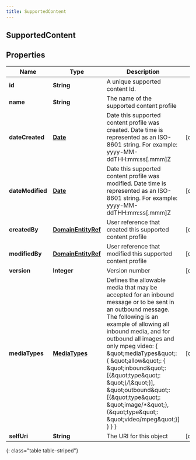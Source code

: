 ```yaml
---
title: SupportedContent
---
```


## SupportedContent

## Properties

| Name             | Type                                                           | Description                                                                                                                                                                                                                                                                                                                                                                                                                                                                      | Notes      |
| ---------------- | -------------------------------------------------------------- | -------------------------------------------------------------------------------------------------------------------------------------------------------------------------------------------------------------------------------------------------------------------------------------------------------------------------------------------------------------------------------------------------------------------------------------------------------------------------------- | ---------- |
| **id**           | <!----><!---->**String**<!---->                                | A unique supported content Id.                                                                                                                                                                                                                                                                                                                                                                                                                                                   |            |
| **name**         | <!----><!---->**String**<!---->                                | The name of the supported content profile                                                                                                                                                                                                                                                                                                                                                                                                                                        |            |
| **dateCreated**  | <!----><!---->[**Date**](Date.md)<!---->                       | Date this supported content profile was created. Date time is represented as an ISO-8601 string. For example: yyyy-MM-ddTHH:mm:ss[.mmm]Z                                                                                                                                                                                                                                                                                                                                         | [optional] |
| **dateModified** | <!----><!---->[**Date**](Date.md)<!---->                       | Date this supported content profile was modified. Date time is represented as an ISO-8601 string. For example: yyyy-MM-ddTHH:mm:ss[.mmm]Z                                                                                                                                                                                                                                                                                                                                        | [optional] |
| **createdBy**    | <!----><!---->[**DomainEntityRef**](DomainEntityRef.md)<!----> | User reference that created this supported content profile                                                                                                                                                                                                                                                                                                                                                                                                                       | [optional] |
| **modifiedBy**   | <!----><!---->[**DomainEntityRef**](DomainEntityRef.md)<!----> | User reference that modified this supported content profile                                                                                                                                                                                                                                                                                                                                                                                                                      | [optional] |
| **version**      | <!----><!---->**Integer**<!---->                               | Version number                                                                                                                                                                                                                                                                                                                                                                                                                                                                   | [optional] |
| **mediaTypes**   | <!----><!---->[**MediaTypes**](MediaTypes.md)<!---->           | Defines the allowable media that may be accepted for an inbound message or to be sent in an outbound message. The following is an example of allowing all inbound media, and for outbound all images and only mpeg video: { \&quot;mediaTypes\&quot;: { \&quot;allow\&quot;: { \&quot;inbound\&quot;: [{\&quot;type\&quot;: \&quot;*\\/\\*\&quot;}], \&quot;outbound\&quot;: [{\&quot;type\&quot;: \&quot;image/*\&quot;}, {\&quot;type\&quot;: \&quot;video/mpeg\&quot;}] } } } | [optional] |
| **selfUri**      | <!----><!---->**String**<!---->                                | The URI for this object                                                                                                                                                                                                                                                                                                                                                                                                                                                          | [optional] |

{: class="table table-striped"}
